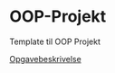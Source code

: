 # OOP-Projekt
Template til OOP Projekt 

[Opgavebeskrivelse](https://mercantec.notion.site/Krig-Kortspil-med-OOP-d0b6747baf7448b0a88c00a13e24a4af)
